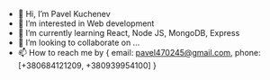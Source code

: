 - 👋 Hi, I’m Pavel Kuchenev
- 👀 I’m interested in Web development
- 🌱 I’m currently learning React, Node JS, MongoDB, Express
- 💞️ I’m looking to collaborate on ...
- 📫 How to reach me by { email: pavel470245@gmail.com, phone: [+380684121209, +380939954100] }

<!---
upiter-2005/upiter-2005 is a ✨ special ✨ repository because its `README.md` (this file) appears on your GitHub profile.
You can click the Preview link to take a look at your changes.
--->
